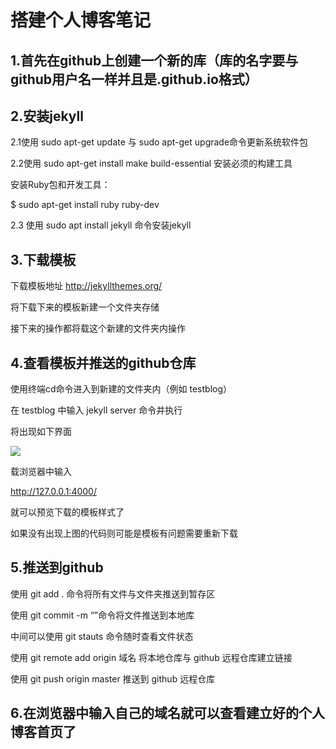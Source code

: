 # 搭建个人博客笔记



## 1.首先在github上创建一个新的库（库的名字要与github用户名一样并且是.github.io格式）

## 2.安装jekyll

2.1使用 sudo apt-get update  与 sudo apt-get upgrade命令更新系统软件包

2.2使用 sudo apt-get install make build-essential 安装必须的构建工具

安装Ruby包和开发工具：

$ sudo apt-get install ruby ruby-dev

2.3 使用 sudo apt install jekyll 命令安装jekyll 

## 3.下载模板 

下载模板地址  http://jekyllthemes.org/

将下载下来的模板新建一个文件夹存储

接下来的操作都将载这个新建的文件夹内操作

## 4.查看模板并推送的github仓库

使用终端cd命令进入到新建的文件夹内（例如 testblog）

在 testblog 中输入 jekyll server  命令并执行  

将出现如下界面 

![](/home/sunpeng/图片/111.png)

载浏览器中输入

http://127.0.0.1:4000/

就可以预览下载的模板样式了

如果没有出现上图的代码则可能是模板有问题需要重新下载



## 5.推送到github

使用 git add . 命令将所有文件与文件夹推送到暂存区

使用 git commit -m  “”命令将文件推送到本地库

中间可以使用 git stauts 命令随时查看文件状态 

使用 git remote add origin 域名  将本地仓库与 github 远程仓库建立链接

使用 git push origin master 推送到 github 远程仓库



## 6.在浏览器中输入自己的域名就可以查看建立好的个人博客首页了

